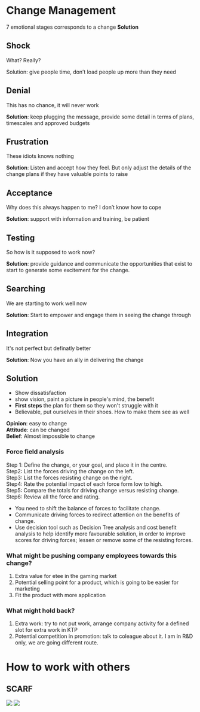     
# Change Management    
    
7 emotional stages corresponds to a change **Solution**    
    
## Shock    
    
What? Really?     
    
Solution:  give people time, don’t load people up more than they need     
    
    
## Denial    
    
This has no chance, it will never work     
    
**Solution**: keep plugging the message, provide some detail in terms of plans, timescales and approved budgets     
    
## **Frustration**    
    
These idiots knows nothing     
    
**Solution**: Listen and accept how they feel. But only adjust the details of the change plans if they have valuable points to raise    
    
## **Acceptance**     
    
Why does this always happen to me? I don’t know how to cope     
    
**Solution**: support with information and training, be patient     
    
## **Testing**     
    
So how is it supposed to work now?    
    
**Solution**: provide guidance and communicate the opportunities that exist to start to generate some excitement for the change.    
    
## **Searching**     
    
We are starting to work well now     
    
**Solution**: Start to empower and engage them in seeing the change through     
    
## **Integration**    
    
It's not perfect but definatly better    
    
**Solution**: Now you have an ally in delivering the change    
    
    
## Solution    
    
- Show dissatisfaction    
- show vision, paint a picture in people's mind, the benefit    
- **First steps** the plan for them so they won't struggle with it    
- Believable, put ourselves in their shoes. How to make them see as well    
    
**Opinion**: easy to change    
**Attitude**: can be changed    
**Belief**: Almost impossible to change    
    
### Force field analysis    
    
Step 1: Define the change, or your goal, and place it in the centre.    
Step2: List the forces driving the change on the left.    
Step3: List the forces resisting change on the right.    
Step4: Rate the potential impact of each force form low to high.    
Step5: Compare the totals for driving change versus resisting change.    
Step6: Review all the force and rating.    
    
- You need to shift the balance of forces to facilitate change.    
- Communicate driving forces to redirect attention on the benefits of change.    
- Use decision tool such as Decision Tree analysis and cost benefit analysis to help identify more favourable solution, in order to improve scores for driving forces; lessen or remove some of the resisting forces.    
    
    
### What might be pushing company employees towards this change?    
    
1. Extra value for etee in the gaming market    
1. Potential selling point for a product, which is going to be easier for marketing    
1. Fit the product with more application    
    
### What might hold back?    
    
1. Extra work: try to not put work, arrange company activity for a defined slot for extra work in KTP    
1. Potential competition in promotion: talk to coleague about it. I am in R&D only, we are going different route.     
    
    
# How to work with others    
## SCARF    
    
    
![](../image/Aspose.Words.5364a901-92ab-4f1a-a312-4393b804b23f.027.png) ![](../image/Aspose.Words.5364a901-92ab-4f1a-a312-4393b804b23f.028.png)